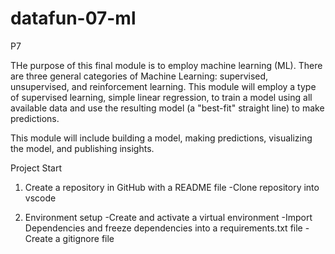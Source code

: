 # datafun-07-ml
P7

THe purpose of this final module is to employ machine learning (ML). There are three general categories of Machine Learning: supervised, unsupervised, and reinforcement learning. This module will employ a type of supervised learning, simple linear regression, to train a model using all available data and use the resulting model (a "best-fit" straight line) to make predictions.

This module will include building a model, making predictions, visualizing the model, and publishing insights.

Project Start
1.  Create a repository in GitHub with a README file
    -Clone repository into vscode

1.  Environment setup
    -Create and activate a virtual environment
    -Import Dependencies and freeze dependencies into a requirements.txt file
    -Create a gitignore file 

